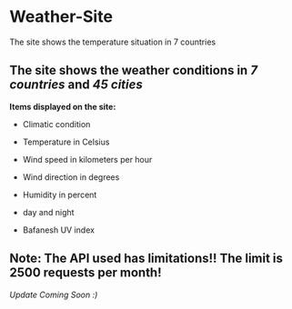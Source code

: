 # Weather-Site
The site shows the temperature situation in 7 countries

The site shows the weather conditions in <i>7 countries</i> and <i>45 cities</i>
-------------
 
<b>Items displayed on the site:</b>

* Climatic condition

* Temperature in Celsius

* Wind speed in kilometers per hour

* Wind direction in degrees

* Humidity in percent

* day and night

* Bafanesh UV index


Note: The API used has limitations!! The limit is 2500 requests per month!
---


_Update Coming Soon :)_
